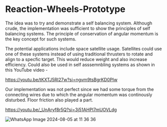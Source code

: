 # Reaction-Wheels-Prototype

The idea was to try and demonstrate a self balancing system. Although crude, the implementation was sufficient to show the principles of self balancing systems. The principle of conservation of angular momentum is the key concept for such systems. 

The potential applications include space satellite usage. Satellites could use one of these systems instead of using traditional thrusters to rotate and align to a specfic target. This would reduce weight and also increase efficiency. Could also be used in self asssemnbling systems as shown in this YouTube video - 

https://youtu.be/tKXTJ5RI27w?si=ngvm9tsBgrKD0PIw

Our implementation was not perfect since we had some torque from the connecting wires due to which the angular momentum was continously disturbed. Floor friction also played a part.

https://youtu.be/_UnAryf8r5Q?si=3j51AHPl7mUOVLdg


![WhatsApp Image 2024-08-05 at 11 36 36](https://github.com/user-attachments/assets/e5742331-04ea-49d5-8251-aacbab311e21)
